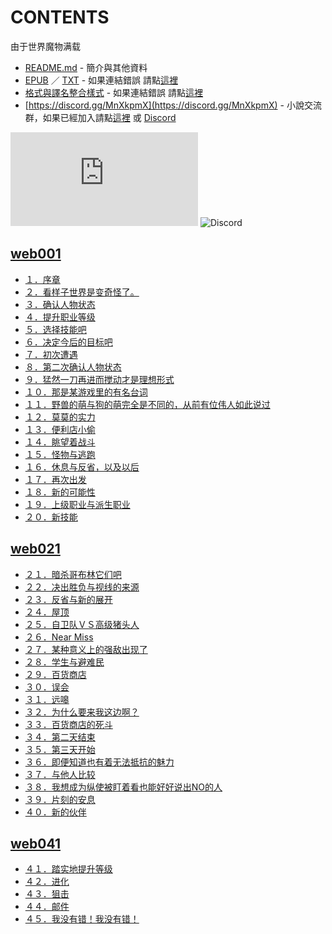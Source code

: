 # CONTENTS

由于世界魔物满载


- [README.md](README.md) - 簡介與其他資料
- [EPUB](https://gitlab.com/demonovel/epub-txt/blob/master/user_out/%E7%94%B1%E4%BA%8E%E4%B8%96%E7%95%8C%E9%AD%94%E7%89%A9%E6%BB%A1%E8%BD%BD.epub) ／ [TXT](https://gitlab.com/demonovel/epub-txt/blob/master/user_out/out/%E7%94%B1%E4%BA%8E%E4%B8%96%E7%95%8C%E9%AD%94%E7%89%A9%E6%BB%A1%E8%BD%BD.out.txt) - 如果連結錯誤 請點[這裡](https://gitlab.com/demonovel/epub-txt/tree/master)
- [格式與譯名整合樣式](https://github.com/bluelovers/node-novel/blob/master/lib/locales/%E7%94%B1%E4%BA%8E%E4%B8%96%E7%95%8C%E9%AD%94%E7%89%A9%E6%BB%A1%E8%BD%BD.ts) - 如果連結錯誤 請點[這裡](https://github.com/bluelovers/node-novel/tree/master/lib/locales)
- [https://discord.gg/MnXkpmX](https://discord.gg/MnXkpmX) - 小說交流群，如果已經加入請點[這裡](https://discordapp.com/channels/467794087769014273/467794088285175809) 或 [Discord](https://discordapp.com/channels/@me)


![導航目錄](https://chart.apis.google.com/chart?cht=qr&chs=150x150&chl=https://gitee.com/bluelovers/novel/blob/master/user_out/由于世界魔物满载/導航目錄.md)  ![Discord](https://chart.apis.google.com/chart?cht=qr&chs=150x150&chl=https://discord.gg/MnXkpmX)




## [web001](web001)

- [１．序章](web001/%EF%BC%91%EF%BC%8E%E5%BA%8F%E7%AB%A0.txt)
- [２．看样子世界是变奇怪了。](web001/%EF%BC%92%EF%BC%8E%E7%9C%8B%E6%A0%B7%E5%AD%90%E4%B8%96%E7%95%8C%E6%98%AF%E5%8F%98%E5%A5%87%E6%80%AA%E4%BA%86%E3%80%82.txt)
- [３．确认人物状态](web001/%EF%BC%93%EF%BC%8E%E7%A1%AE%E8%AE%A4%E4%BA%BA%E7%89%A9%E7%8A%B6%E6%80%81.txt)
- [４．提升职业等级](web001/%EF%BC%94%EF%BC%8E%E6%8F%90%E5%8D%87%E8%81%8C%E4%B8%9A%E7%AD%89%E7%BA%A7.txt)
- [５．选择技能吧](web001/%EF%BC%95%EF%BC%8E%E9%80%89%E6%8B%A9%E6%8A%80%E8%83%BD%E5%90%A7.txt)
- [６．决定今后的目标吧](web001/%EF%BC%96%EF%BC%8E%E5%86%B3%E5%AE%9A%E4%BB%8A%E5%90%8E%E7%9A%84%E7%9B%AE%E6%A0%87%E5%90%A7.txt)
- [７．初次遭遇](web001/%EF%BC%97%EF%BC%8E%E5%88%9D%E6%AC%A1%E9%81%AD%E9%81%87.txt)
- [８．第二次确认人物状态](web001/%EF%BC%98%EF%BC%8E%E7%AC%AC%E4%BA%8C%E6%AC%A1%E7%A1%AE%E8%AE%A4%E4%BA%BA%E7%89%A9%E7%8A%B6%E6%80%81.txt)
- [９．猛然一刀再进而搅动才是理想形式](web001/%EF%BC%99%EF%BC%8E%E7%8C%9B%E7%84%B6%E4%B8%80%E5%88%80%E5%86%8D%E8%BF%9B%E8%80%8C%E6%90%85%E5%8A%A8%E6%89%8D%E6%98%AF%E7%90%86%E6%83%B3%E5%BD%A2%E5%BC%8F.txt)
- [１０．那是某游戏里的有名台词](web001/%EF%BC%91%EF%BC%90%EF%BC%8E%E9%82%A3%E6%98%AF%E6%9F%90%E6%B8%B8%E6%88%8F%E9%87%8C%E7%9A%84%E6%9C%89%E5%90%8D%E5%8F%B0%E8%AF%8D.txt)
- [１１．野兽的萌与狗的萌完全是不同的，从前有位伟人如此说过](web001/%EF%BC%91%EF%BC%91%EF%BC%8E%E9%87%8E%E5%85%BD%E7%9A%84%E8%90%8C%E4%B8%8E%E7%8B%97%E7%9A%84%E8%90%8C%E5%AE%8C%E5%85%A8%E6%98%AF%E4%B8%8D%E5%90%8C%E7%9A%84%EF%BC%8C%E4%BB%8E%E5%89%8D%E6%9C%89%E4%BD%8D%E4%BC%9F%E4%BA%BA%E5%A6%82%E6%AD%A4%E8%AF%B4%E8%BF%87.txt)
- [１２．莫莫的实力](web001/%EF%BC%91%EF%BC%92%EF%BC%8E%E8%8E%AB%E8%8E%AB%E7%9A%84%E5%AE%9E%E5%8A%9B.txt)
- [１３．便利店小偷](web001/%EF%BC%91%EF%BC%93%EF%BC%8E%E4%BE%BF%E5%88%A9%E5%BA%97%E5%B0%8F%E5%81%B7.txt)
- [１４．眺望着战斗](web001/%EF%BC%91%EF%BC%94%EF%BC%8E%E7%9C%BA%E6%9C%9B%E7%9D%80%E6%88%98%E6%96%97.txt)
- [１５．怪物与逃跑](web001/%EF%BC%91%EF%BC%95%EF%BC%8E%E6%80%AA%E7%89%A9%E4%B8%8E%E9%80%83%E8%B7%91.txt)
- [１６．休息与反省，以及以后](web001/%EF%BC%91%EF%BC%96%EF%BC%8E%E4%BC%91%E6%81%AF%E4%B8%8E%E5%8F%8D%E7%9C%81%EF%BC%8C%E4%BB%A5%E5%8F%8A%E4%BB%A5%E5%90%8E.txt)
- [１７．再次出发](web001/%EF%BC%91%EF%BC%97%EF%BC%8E%E5%86%8D%E6%AC%A1%E5%87%BA%E5%8F%91.txt)
- [１８．新的可能性](web001/%EF%BC%91%EF%BC%98%EF%BC%8E%E6%96%B0%E7%9A%84%E5%8F%AF%E8%83%BD%E6%80%A7.txt)
- [１９．上级职业与派生职业](web001/%EF%BC%91%EF%BC%99%EF%BC%8E%E4%B8%8A%E7%BA%A7%E8%81%8C%E4%B8%9A%E4%B8%8E%E6%B4%BE%E7%94%9F%E8%81%8C%E4%B8%9A.txt)
- [２０．新技能](web001/%EF%BC%92%EF%BC%90%EF%BC%8E%E6%96%B0%E6%8A%80%E8%83%BD.txt)


## [web021](web021)

- [２１．暗杀哥布林它们吧](web021/%EF%BC%92%EF%BC%91%EF%BC%8E%E6%9A%97%E6%9D%80%E5%93%A5%E5%B8%83%E6%9E%97%E5%AE%83%E4%BB%AC%E5%90%A7.txt)
- [２２．决出胜负与视线的来源](web021/%EF%BC%92%EF%BC%92%EF%BC%8E%E5%86%B3%E5%87%BA%E8%83%9C%E8%B4%9F%E4%B8%8E%E8%A7%86%E7%BA%BF%E7%9A%84%E6%9D%A5%E6%BA%90.txt)
- [２３．反省与新的展开](web021/%EF%BC%92%EF%BC%93%EF%BC%8E%E5%8F%8D%E7%9C%81%E4%B8%8E%E6%96%B0%E7%9A%84%E5%B1%95%E5%BC%80.txt)
- [２４．屋顶](web021/%EF%BC%92%EF%BC%94%EF%BC%8E%E5%B1%8B%E9%A1%B6.txt)
- [２５．自卫队ＶＳ高级猪头人](web021/%EF%BC%92%EF%BC%95%EF%BC%8E%E8%87%AA%E5%8D%AB%E9%98%9F%EF%BC%B6%EF%BC%B3%E9%AB%98%E7%BA%A7%E7%8C%AA%E5%A4%B4%E4%BA%BA.txt)
- [２６．Near Miss](web021/%EF%BC%92%EF%BC%96%EF%BC%8ENear%20Miss.txt)
- [２７．某种意义上的强敌出现了](web021/%EF%BC%92%EF%BC%97%EF%BC%8E%E6%9F%90%E7%A7%8D%E6%84%8F%E4%B9%89%E4%B8%8A%E7%9A%84%E5%BC%BA%E6%95%8C%E5%87%BA%E7%8E%B0%E4%BA%86.txt)
- [２８．学生与避难民](web021/%EF%BC%92%EF%BC%98%EF%BC%8E%E5%AD%A6%E7%94%9F%E4%B8%8E%E9%81%BF%E9%9A%BE%E6%B0%91.txt)
- [２９．百货商店](web021/%EF%BC%92%EF%BC%99%EF%BC%8E%E7%99%BE%E8%B4%A7%E5%95%86%E5%BA%97.txt)
- [３０．误会](web021/%EF%BC%93%EF%BC%90%EF%BC%8E%E8%AF%AF%E4%BC%9A.txt)
- [３１．远嗥](web021/%EF%BC%93%EF%BC%91%EF%BC%8E%E8%BF%9C%E5%97%A5.txt)
- [３２．为什么要来我这边啊？](web021/%EF%BC%93%EF%BC%92%EF%BC%8E%E4%B8%BA%E4%BB%80%E4%B9%88%E8%A6%81%E6%9D%A5%E6%88%91%E8%BF%99%E8%BE%B9%E5%95%8A%EF%BC%9F.txt)
- [３３．百货商店的死斗](web021/%EF%BC%93%EF%BC%93%EF%BC%8E%E7%99%BE%E8%B4%A7%E5%95%86%E5%BA%97%E7%9A%84%E6%AD%BB%E6%96%97.txt)
- [３４．第二天结束](web021/%EF%BC%93%EF%BC%94%EF%BC%8E%E7%AC%AC%E4%BA%8C%E5%A4%A9%E7%BB%93%E6%9D%9F.txt)
- [３５．第三天开始](web021/%EF%BC%93%EF%BC%95%EF%BC%8E%E7%AC%AC%E4%B8%89%E5%A4%A9%E5%BC%80%E5%A7%8B.txt)
- [３６．即便知道也有着无法抵抗的魅力](web021/%EF%BC%93%EF%BC%96%EF%BC%8E%E5%8D%B3%E4%BE%BF%E7%9F%A5%E9%81%93%E4%B9%9F%E6%9C%89%E7%9D%80%E6%97%A0%E6%B3%95%E6%8A%B5%E6%8A%97%E7%9A%84%E9%AD%85%E5%8A%9B.txt)
- [３７．与他人比较](web021/%EF%BC%93%EF%BC%97%EF%BC%8E%E4%B8%8E%E4%BB%96%E4%BA%BA%E6%AF%94%E8%BE%83.txt)
- [３８．我想成为纵使被盯着看也能好好说出NO的人](web021/%EF%BC%93%EF%BC%98%EF%BC%8E%E6%88%91%E6%83%B3%E6%88%90%E4%B8%BA%E7%BA%B5%E4%BD%BF%E8%A2%AB%E7%9B%AF%E7%9D%80%E7%9C%8B%E4%B9%9F%E8%83%BD%E5%A5%BD%E5%A5%BD%E8%AF%B4%E5%87%BANO%E7%9A%84%E4%BA%BA.txt)
- [３９．片刻的安息](web021/%EF%BC%93%EF%BC%99%EF%BC%8E%E7%89%87%E5%88%BB%E7%9A%84%E5%AE%89%E6%81%AF.txt)
- [４０．新的伙伴](web021/%EF%BC%94%EF%BC%90%EF%BC%8E%E6%96%B0%E7%9A%84%E4%BC%99%E4%BC%B4.txt)


## [web041](web041)

- [４１．踏实地提升等级](web041/%EF%BC%94%EF%BC%91%EF%BC%8E%E8%B8%8F%E5%AE%9E%E5%9C%B0%E6%8F%90%E5%8D%87%E7%AD%89%E7%BA%A7.txt)
- [４２．进化](web041/%EF%BC%94%EF%BC%92%EF%BC%8E%E8%BF%9B%E5%8C%96.txt)
- [４３．狙击](web041/%EF%BC%94%EF%BC%93%EF%BC%8E%E7%8B%99%E5%87%BB.txt)
- [４４．邮件](web041/%EF%BC%94%EF%BC%94%EF%BC%8E%E9%82%AE%E4%BB%B6.txt)
- [４５．我没有错！我没有错！](web041/%EF%BC%94%EF%BC%95%EF%BC%8E%E6%88%91%E6%B2%A1%E6%9C%89%E9%94%99%EF%BC%81%E6%88%91%E6%B2%A1%E6%9C%89%E9%94%99%EF%BC%81.txt)

